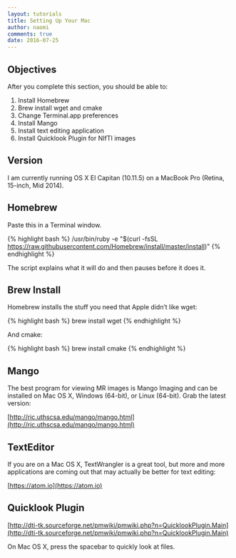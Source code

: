 ```yaml
---
layout: tutorials
title: Setting Up Your Mac
author: naomi
comments: true
date: 2016-07-25
---
```


## Objectives

After you complete this section, you should be able to:

1. Install Homebrew
2. Brew install wget and cmake
3. Change Terminal.app preferences
4. Install Mango
5. Install text editing application
6. Install Quicklook Plugin for NIfTI images

## Version

I am currently running OS X El Capitan (10.11.5) on a MacBook Pro (Retina, 15-inch, Mid 2014).

## Homebrew

Paste this in a Terminal window.

{% highlight bash %}
/usr/bin/ruby -e "$(curl -fsSL https://raw.githubusercontent.com/Homebrew/install/master/install)"
{% endhighlight %}

The script explains what it will do and then pauses before it does it.

## Brew Install

Homebrew installs the stuff you need that Apple didn’t like wget:

{% highlight bash %}
brew install wget
{% endhighlight %}

And cmake:

{% highlight bash %}
brew install cmake
{% endhighlight %}

## Mango

The best program for viewing MR images is Mango Imaging and can be installed on Mac OS X, Windows (64-bit), or Linux (64-bit). Grab the latest version:

[http://ric.uthscsa.edu/mango/mango.html](http://ric.uthscsa.edu/mango/mango.html)

## TextEditor

If you are on a Mac OS X, TextWrangler is a great tool, but more and more applications are coming out that may actually be better for text editing:

[https://atom.io](https://atom.io)

## Quicklook Plugin

[http://dti-tk.sourceforge.net/pmwiki/pmwiki.php?n=QuicklookPlugin.Main](http://dti-tk.sourceforge.net/pmwiki/pmwiki.php?n=QuicklookPlugin.Main)

On Mac OS X, press the spacebar to quickly look at files.
